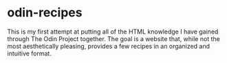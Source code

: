 # odin-recipes
This is my first attempt at putting all of the HTML knowledge I have gained through The Odin Project together. The goal is a website that, while not the most aesthetically pleasing, provides a few recipes in an organized and intuitive format.